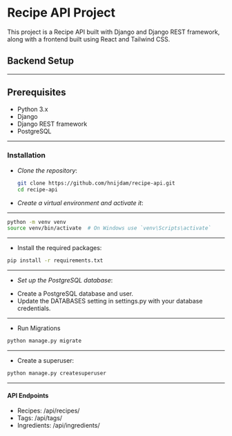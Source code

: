 # Recipe API Project

This project is a Recipe API built with Django and Django REST framework, along with a frontend built using React and Tailwind CSS.

## Backend Setup
---
## Prerequisites

- Python 3.x
- Django
- Django REST framework
- PostgreSQL
---
### Installation

* _Clone the repository_:
   ```bash
   git clone https://github.com/hnijdam/recipe-api.git
   cd recipe-api
   ```

* _Create a virtual environment and activate it_:
---
```bash
python -m venv venv
source venv/bin/activate  # On Windows use `venv\Scripts\activate`
```

---
* Install the required packages:
```bash
pip install -r requirements.txt
```

---

* _Set up the PostgreSQL database_:

- Create a PostgreSQL database and user.
- Update the DATABASES setting in settings.py with your database credentials.

---

* Run Migrations
```bash
python manage.py migrate
```
---

* Create a superuser:
```bash
python manage.py createsuperuser
```
---

#### API Endpoints

- Recipes: /api/recipes/
- Tags: /api/tags/
- Ingredients: /api/ingredients/





